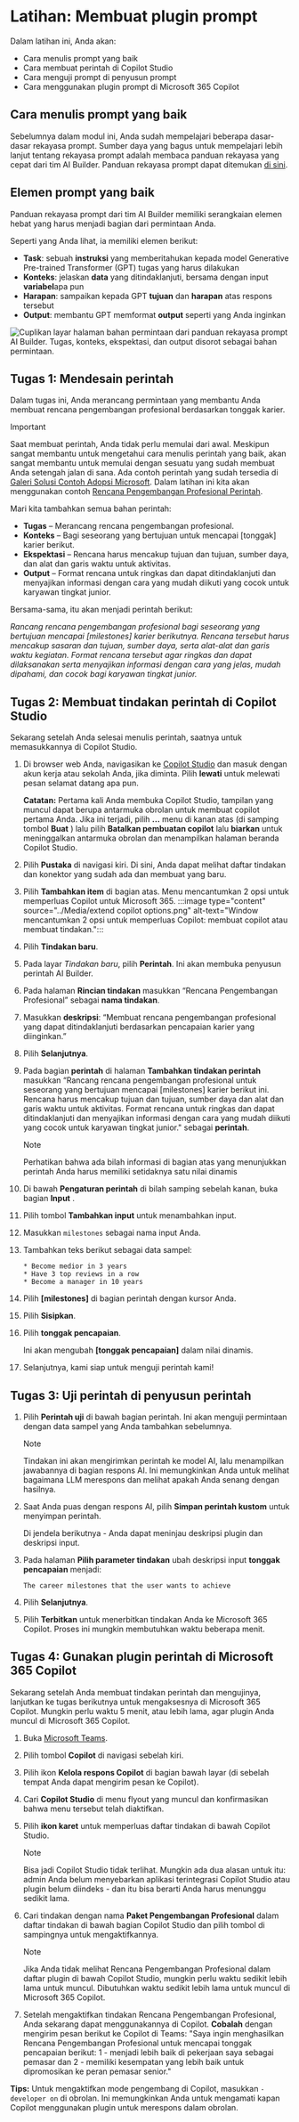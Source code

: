 # Latihan: Membuat plugin prompt

Dalam latihan ini, Anda akan:

- Cara menulis prompt yang baik
- Cara membuat perintah di Copilot Studio
- Cara menguji prompt di penyusun prompt
- Cara menggunakan plugin prompt di Microsoft 365 Copilot

## Cara menulis prompt yang baik

Sebelumnya dalam modul ini, Anda sudah mempelajari beberapa dasar-dasar rekayasa prompt. Sumber daya yang bagus untuk mempelajari lebih lanjut tentang rekayasa prompt adalah membaca panduan rekayasa yang cepat dari tim AI Builder. Panduan rekayasa prompt dapat ditemukan [di sini](https://aka.ms/learn-ai-builder-prompting-guide).

## Elemen prompt yang baik

Panduan rekayasa prompt dari tim AI Builder memiliki serangkaian elemen hebat yang harus menjadi bagian dari permintaan Anda.

Seperti yang Anda lihat, ia memiliki elemen berikut:

- **Task**: sebuah **instruksi** yang memberitahukan kepada model Generative Pre-trained Transformer (GPT) tugas yang harus dilakukan
- **Konteks**: jelaskan **data** yang ditindaklanjuti, bersama dengan input **variabel**apa pun
- **Harapan**: sampaikan kepada GPT **tujuan** dan **harapan** atas respons tersebut
- **Output**: membantu GPT memformat **output** seperti yang Anda inginkan

![Cuplikan layar halaman bahan permintaan dari panduan rekayasa prompt AI Builder. Tugas, konteks, ekspektasi, dan output disorot sebagai bahan permintaan.](../Media/4-prompt-engineering-guide.png)

## Tugas 1: Mendesain perintah

Dalam tugas ini, Anda merancang permintaan yang membantu Anda membuat rencana pengembangan profesional berdasarkan tonggak karier.

> [!IMPORTANT]
> Saat membuat perintah, Anda tidak perlu memulai dari awal. Meskipun sangat membantu untuk mengetahui cara menulis perintah yang baik, akan sangat membantu untuk memulai dengan sesuatu yang sudah membuat Anda setengah jalan di sana.
> Ada contoh perintah yang sudah tersedia di [Galeri Solusi Contoh Adopsi Microsoft](https://aka.ms/power-prompts). Dalam latihan ini kita akan menggunakan contoh [Rencana Pengembangan Profesional Perintah](https://adoption.microsoft.com/sample-solution-gallery/sample/pnp-powerplatform-prompts-professional-development/).

Mari kita tambahkan semua bahan perintah:

- **Tugas** – Merancang rencana pengembangan profesional.
- **Konteks** – Bagi seseorang yang bertujuan untuk mencapai [tonggak] karier berikut.
- **Ekspektasi** – Rencana harus mencakup tujuan dan tujuan, sumber daya, dan alat dan garis waktu untuk aktivitas.
- **Output** – Format rencana untuk ringkas dan dapat ditindaklanjuti dan menyajikan informasi dengan cara yang mudah diikuti yang cocok untuk karyawan tingkat junior.

Bersama-sama, itu akan menjadi perintah berikut:

*Rancang rencana pengembangan profesional bagi seseorang yang bertujuan mencapai [milestones] karier berikutnya. Rencana tersebut harus mencakup sasaran dan tujuan, sumber daya, serta alat-alat dan garis waktu kegiatan. Format rencana tersebut agar ringkas dan dapat dilaksanakan serta menyajikan informasi dengan cara yang jelas, mudah dipahami, dan cocok bagi karyawan tingkat junior.*

## Tugas 2: Membuat tindakan perintah di Copilot Studio

Sekarang setelah Anda selesai menulis perintah, saatnya untuk memasukkannya di Copilot Studio.

1. Di browser web Anda, navigasikan ke [Copilot Studio](https://copilotstudio.microsoft.com) dan masuk dengan akun kerja atau sekolah Anda, jika diminta.  Pilih **lewati** untuk melewati pesan selamat datang apa pun.

    **Catatan:** Pertama kali Anda membuka Copilot Studio, tampilan yang muncul dapat berupa antarmuka obrolan untuk membuat copilot pertama Anda. Jika ini terjadi, pilih **...** menu di kanan atas (di samping tombol **Buat** ) lalu pilih **Batalkan pembuatan copilot** lalu **biarkan** untuk meninggalkan antarmuka obrolan dan menampilkan halaman beranda Copilot Studio.
1. Pilih **Pustaka** di navigasi kiri. Di sini, Anda dapat melihat daftar tindakan dan konektor yang sudah ada dan membuat yang baru.
1. Pilih **Tambahkan item** di bagian atas.  Menu mencantumkan 2 opsi untuk memperluas Copilot untuk Microsoft 365.
:::image type="content" source="../Media/extend copilot options.png" alt-text="Window mencantumkan 2 opsi untuk memperluas Copilot: membuat copilot atau membuat tindakan.":::
1. Pilih **Tindakan baru**.
1. Pada layar *Tindakan baru*, pilih **Perintah**. Ini akan membuka penyusun perintah AI Builder.
1. Pada halaman **Rincian tindakan** masukkan “Rencana Pengembangan Profesional” sebagai **nama tindakan**.
1. Masukkan **deskripsi**: “Membuat rencana pengembangan profesional yang dapat ditindaklanjuti berdasarkan pencapaian karier yang diinginkan.”
1. Pilih **Selanjutnya**.
1. Pada bagian **perintah** di halaman **Tambahkan tindakan perintah** masukkan “Rancang rencana pengembangan profesional untuk seseorang yang bertujuan mencapai [milestones] karier berikut ini. Rencana harus mencakup tujuan dan tujuan, sumber daya dan alat dan garis waktu untuk aktivitas. Format rencana untuk ringkas dan dapat ditindaklanjuti dan menyajikan informasi dengan cara yang mudah diikuti yang cocok untuk karyawan tingkat junior." sebagai **perintah**.

    > [!NOTE]
    > Perhatikan bahwa ada bilah informasi di bagian atas yang menunjukkan perintah Anda harus memiliki setidaknya satu nilai dinamis

1. Di bawah **Pengaturan perintah** di bilah samping sebelah kanan, buka bagian **Input** .
1. Pilih tombol **Tambahkan input** untuk menambahkan input.
1. Masukkan `milestones` sebagai nama input Anda.
1. Tambahkan teks berikut sebagai data sampel:

      ```text
      * Become medior in 3 years
      * Have 3 top reviews in a row
      * Become a manager in 10 years
      ```

1. Pilih **[milestones]** di bagian perintah dengan kursor Anda.
1. Pilih **Sisipkan**.
1. Pilih **tonggak pencapaian**.

      Ini akan mengubah **[tonggak pencapaian]** dalam nilai dinamis.

1. Selanjutnya, kami siap untuk menguji perintah kami!

## Tugas 3: Uji perintah di penyusun perintah

1. Pilih **Perintah uji** di bawah bagian perintah. Ini akan menguji permintaan dengan data sampel yang Anda tambahkan sebelumnya.

    > [!NOTE]
    > Tindakan ini akan mengirimkan perintah ke model AI, lalu menampilkan jawabannya di bagian respons AI. Ini memungkinkan Anda untuk melihat bagaimana LLM merespons dan melihat apakah Anda senang dengan hasilnya.

1. Saat Anda puas dengan respons AI, pilih **Simpan perintah kustom** untuk menyimpan perintah.

    Di jendela berikutnya - Anda dapat meninjau deskripsi plugin dan deskripsi input.

1. Pada halaman **Pilih parameter tindakan** ubah deskripsi input **tonggak pencapaian** menjadi:

      ```text
      The career milestones that the user wants to achieve
      ```

1. Pilih **Selanjutnya**.

1. Pilih **Terbitkan** untuk menerbitkan tindakan Anda ke Microsoft 365 Copilot.  Proses ini mungkin membutuhkan waktu beberapa menit.

## Tugas 4: Gunakan plugin perintah di Microsoft 365 Copilot

Sekarang setelah Anda membuat tindakan perintah dan mengujinya, lanjutkan ke tugas berikutnya untuk mengaksesnya di Microsoft 365 Copilot.  Mungkin perlu waktu 5 menit, atau lebih lama, agar plugin Anda muncul di Microsoft 365 Copilot.

1. Buka [Microsoft Teams](https://teams.microsoft.com).
1. Pilih tombol **Copilot** di navigasi sebelah kiri.
1. Pilih ikon **Kelola respons Copilot** di bagian bawah layar (di sebelah tempat Anda dapat mengirim pesan ke Copilot).
1. Cari **Copilot Studio** di menu flyout yang muncul dan konfirmasikan bahwa menu tersebut telah diaktifkan.  
1. Pilih **ikon karet** untuk memperluas daftar tindakan di bawah Copilot Studio.

    > [!NOTE]
    > Bisa jadi Copilot Studio tidak terlihat. Mungkin ada dua alasan untuk itu: admin Anda belum menyebarkan aplikasi terintegrasi Copilot Studio atau plugin belum diindeks - dan itu bisa berarti Anda harus menunggu sedikit lama.

2. Cari tindakan dengan nama **Paket Pengembangan Profesional** dalam daftar tindakan di bawah bagian Copilot Studio dan pilih tombol di sampingnya untuk mengaktifkannya.

    > [!NOTE]
    > Jika Anda tidak melihat Rencana Pengembangan Profesional dalam daftar plugin di bawah Copilot Studio, mungkin perlu waktu sedikit lebih lama untuk muncul. Dibutuhkan waktu sedikit lebih lama untuk muncul di Microsoft 365 Copilot.

3. Setelah mengaktifkan tindakan Rencana Pengembangan Profesional, Anda sekarang dapat menggunakannya di Copilot. **Cobalah** dengan mengirim pesan berikut ke Copilot di Teams: "Saya ingin menghasilkan Rencana Pengembangan Profesional untuk mencapai tonggak pencapaian berikut: 1 - menjadi lebih baik di pekerjaan saya sebagai pemasar dan 2 - memiliki kesempatan yang lebih baik untuk dipromosikan ke peran pemasar senior."

**Tips:** Untuk mengaktifkan mode pengembang di Copilot, masukkan `-developer on` di obrolan.  Ini memungkinkan Anda untuk mengamati kapan Copilot menggunakan plugin untuk merespons dalam obrolan.
